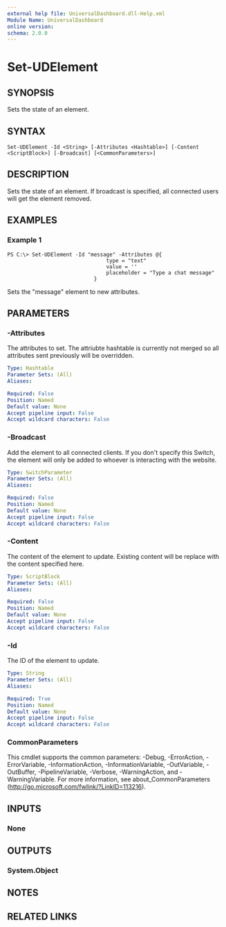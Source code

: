 ```yaml
---
external help file: UniversalDashboard.dll-Help.xml
Module Name: UniversalDashboard
online version:
schema: 2.0.0
---
```


# Set-UDElement

## SYNOPSIS
Sets the state of an element. 

## SYNTAX

```
Set-UDElement -Id <String> [-Attributes <Hashtable>] [-Content <ScriptBlock>] [-Broadcast] [<CommonParameters>]
```

## DESCRIPTION
Sets the state of an element. If broadcast is specified, all connected users will get the element removed. 

## EXAMPLES

### Example 1
```
PS C:\> Set-UDElement -Id "message" -Attributes @{ 
                                type = "text"
                                value = ''
                                placeholder = "Type a chat message" 
                            }
```

Sets the "message" element to new attributes. 

## PARAMETERS

### -Attributes
The attributes to set. The attriubte hashtable is currently not merged so all attributes sent previously will be overridden. 

```yaml
Type: Hashtable
Parameter Sets: (All)
Aliases:

Required: False
Position: Named
Default value: None
Accept pipeline input: False
Accept wildcard characters: False
```

### -Broadcast
Add the element to all connected clients. If you don't specify this Switch, the element will only be added to whoever is interacting with the website.

```yaml
Type: SwitchParameter
Parameter Sets: (All)
Aliases:

Required: False
Position: Named
Default value: None
Accept pipeline input: False
Accept wildcard characters: False
```

### -Content
The content of the element to update. Existing content will be replace with the content specified here. 

```yaml
Type: ScriptBlock
Parameter Sets: (All)
Aliases:

Required: False
Position: Named
Default value: None
Accept pipeline input: False
Accept wildcard characters: False
```

### -Id
The ID of the element to update. 

```yaml
Type: String
Parameter Sets: (All)
Aliases:

Required: True
Position: Named
Default value: None
Accept pipeline input: False
Accept wildcard characters: False
```

### CommonParameters
This cmdlet supports the common parameters: -Debug, -ErrorAction, -ErrorVariable, -InformationAction, -InformationVariable, -OutVariable, -OutBuffer, -PipelineVariable, -Verbose, -WarningAction, and -WarningVariable. For more information, see about_CommonParameters (http://go.microsoft.com/fwlink/?LinkID=113216).

## INPUTS

### None

## OUTPUTS

### System.Object

## NOTES

## RELATED LINKS

